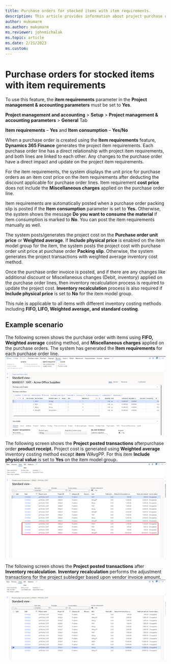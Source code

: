 ```yaml
---
title: Purchase orders for stocked items with item requirements.
description: This article provides information about project purchase orders for stocked items with item requirements.
author: mukumarm
ms.author: mukumarm
ms.reviewer: johnmichalak
ms.topic: article
ms.date: 2/21/2023
ms.custom:
---
```


# Purchase orders for stocked items with item requirements

To use this feature, the **item requirements** parameter in the **Project management & accounting parameters** must be set to **Yes**.

**Project management and accounting** \> **Setup** \> **Project management & accounting parameters** \> **General** Tab

**Item requirements** – **Yes** and **Item consumption** – **Yes/No**

When a purchase order is created using the **Item requirements** feature, **Dynamics 365 Finance** generates the project item requirements. Each purchase order line has a direct relationship with project item requirements, and both lines are linked to each other. Any changes to the purchase order have a direct impact and update on the project item requirements.

For the item requirements, the system displays the unit price for purchase orders as an item cost price on the item requirements after deducting the discount applicable for purchase order lines. Item requirement **cost price** does not include the **Miscellaneous charges** applied on the purchase order line.

Item requirements are automatically posted when a purchase order packing slip is posted if the **Item consumption** parameter is set to **Yes.** Otherwise, the system shows the message **Do you want to consume the material** if item consumption is marked to **No**. You can post the item requirements manually as well.

The system posts/generates the project cost on the **Purchase order unit price** or **Weighted average**. If **Include physical price** is enabled on the item model group for the item, the system posts the project cost with purchase order unit price at purchase order **Packing slip**. Otherwise, the system generates the project transactions with weighted average inventory cost method.

Once the purchase order invoice is posted, and if there are any changes like additional discount or Miscellaneous changes (Debit, inventory) applied on the purchase order lines, then inventory recalculation process is required to update the project cost. **Inventory recalculation** process is also required if **Include physical price** is set to **No** for the item model group.

This rule is applicable to all items with different inventory costing methods including **FIFO, LIFO, Weighted average, and standard costing**.

## Example scenario

The following screen shows the purchase order with items using **FIFO, Weighted average** costing method, and **Miscellaneous charges** applied on the purchase orders. The system has generated the **Item requirements** for each purchase order line.
![Imagereference:Screenshot of purchase order](media/STKWithIRPurcahseorder.png)

The following screen shows the **Project posted transactions** afterpurchase order **product receipt.** Project cost is generated using **Weighted average** inventory costing method except **item** WAvgPP. For this item **Include physical value** is set to **Yes** on the item model group.
![Imagereference:Screenshot of project posted transactions after product receipt](media/STKWithIRProjectPostedtransactionafterProductReceipt.png)

The following screen shows the **Project posted transactions** after **Inventory recalculation**. **Inventory recalculation** performs the adjustment transactions for the project subledger based upon vendor invoice amount.
![Imagereference:Screenshot of project posted transaction after inventory recalculation process](media/STKWithIRProjectPostedtransactionafterInventoryRecalc.png)
